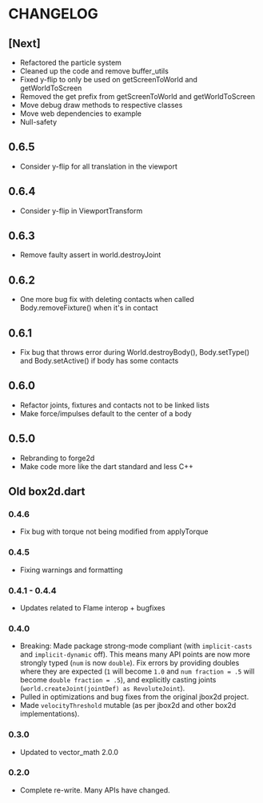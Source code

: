 # CHANGELOG

## [Next]
 - Refactored the particle system
 - Cleaned up the code and remove buffer_utils
 - Fixed y-flip to only be used on getScreenToWorld and getWorldToScreen
 - Removed the get prefix from getScreenToWorld and getWorldToScreen
 - Move debug draw methods to respective classes
 - Move web dependencies to example
 - Null-safety

## 0.6.5
 - Consider y-flip for all translation in the viewport
 
## 0.6.4
 - Consider y-flip in ViewportTransform

## 0.6.3
 - Remove faulty assert in world.destroyJoint

## 0.6.2
 - One more bug fix with deleting contacts when called Body.removeFixture() when it's in contact

## 0.6.1
 - Fix bug that throws error during World.destroyBody(), Body.setType() and Body.setActive() if body has some contacts

## 0.6.0
 - Refactor joints, fixtures and contacts not to be linked lists
 - Make force/impulses default to the center of a body

## 0.5.0
 - Rebranding to forge2d
 - Make code more like the dart standard and less C++

## Old box2d.dart

### 0.4.6
* Fix bug with torque not being modified from applyTorque

### 0.4.5
* Fixing warnings and formatting

### 0.4.1 - 0.4.4
* Updates related to Flame interop + bugfixes

### 0.4.0

* Breaking: Made package strong-mode compliant 
  (with `implicit-casts` and `implicit-dynamic` off). This means many API points
  are now more strongly typed (`num` is now `double`). Fix errors by providing
  doubles where they are expected (`1` will become `1.0` and 
  `num fraction = .5` will become `double fraction = .5`), and explicitly 
  casting joints (`world.createJoint(jointDef) as RevoluteJoint`).
* Pulled in optimizations and bug fixes from the original jbox2d project.
* Made `velocityThreshold` mutable (as per jbox2d and other box2d 
  implementations).

### 0.3.0

* Updated to vector\_math 2.0.0

### 0.2.0

* Complete re-write. Many APIs have changed.
